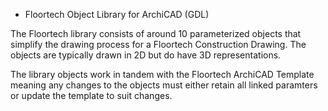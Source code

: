 * Floortech Object Library for ArchiCAD (GDL)

The Floortech library consists of around 10 parameterized objects that simplify the drawing process for a Floortech Construction Drawing.
The objects are typically drawn in 2D but do have 3D representations.

The library objects work in tandem with the Floortech ArchiCAD Template meaning any changes to the objects must either retain all linked paramters or update the template to suit changes. 
